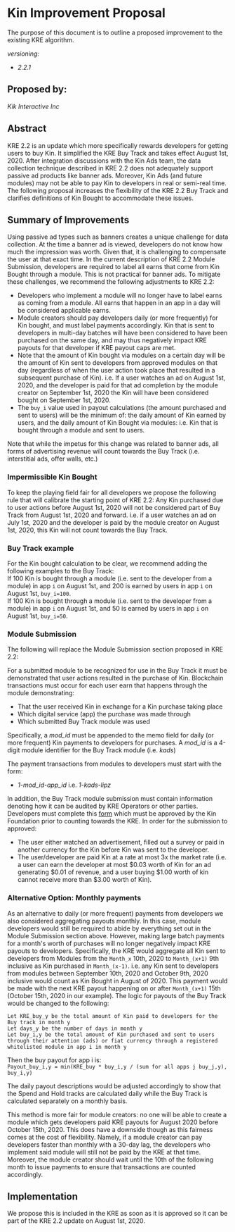 # Kin Improvement Proposal
The purpose of this document is to outline a proposed improvement to the existing KRE algorithm. 

*versioning:*
- *2.2.1*

## Proposed by:
*Kik Interactive Inc*

## Abstract
KRE 2.2 is an update which more specifically rewards developers for getting users to buy Kin. It simplified the KRE Buy Track and takes effect August 1st, 2020. After integration discussions with the Kin Ads team, the data collection technique described in KRE 2.2 does not adequately support passive ad products like banner ads. Moreover, Kin Ads (and future modules) may not be able to pay Kin to developers in real or semi-real time. The following proposal increases the flexibility of the KRE 2.2 Buy Track and clarifies definitions of Kin Bought to accommodate these issues.

## Summary of Improvements
Using passive ad types such as banners  creates a unique challenge for data collection. At the time a banner ad is viewed, developers do not know how much the impression was worth. Given that, it is challenging to compensate the user at that exact time. In the current description of KRE 2.2 Module Submission, developers are required to label all earns that come from Kin Bought through a module. This is not practical for banner ads. To mitigate these challenges, we recommend the following adjustments to KRE 2.2:
- Developers who implement a module will no longer have to label earns as coming from a module. All earns that happen in an app in a day will be considered applicable earns.
- Module creators should pay developers daily (or more frequently) for Kin bought, and must label payments accordingly. Kin that is sent to developers in multi-day batches will have been considered to have been purchased on the same day, and may thus negatively impact KRE payouts for that developer if KRE payout caps are met.
- Note that the amount of Kin bought via modules on a certain day will be the amount of Kin sent to developers from approved modules on that day (regardless of when the user action took place that resulted in a subsequent  purchase of Kin). i.e. If a user watches an ad on August 1st, 2020, and the developer is paid for that ad completion by the module creator on September 1st, 2020 the Kin will have been considered bought on September 1st, 2020.
- The `buy_i` value used in payout calculations (the amount purchased and sent to users) will be the minimum of: the daily amount of Kin earned by users, and the daily amount of Kin Bought via modules: i.e. Kin that is bought through a module and sent to users.

Note that while the impetus for this change was related to banner ads, all forms of advertising revenue will count towards the Buy Track (i.e. interstitial ads, offer walls, etc.)

### Impermissible Kin Bought
To keep the playing field fair for all developers we propose the following rule that will calibrate the starting point of KRE 2.2:
Any Kin purchased due to user actions before August 1st, 2020 will not be considered part of Buy Track from August 1st, 2020 and forward. i.e. if a user watches an ad on July 1st, 2020 and the developer is paid by the module creator on August 1st, 2020, this Kin will not count towards the Buy Track.

### Buy Track example
For the Kin bought calculation to be clear, we recommend adding the following examples to the Buy Track:<br/>
If 100 Kin is bought through a module (i.e. sent to the developer from a module) in app `i` on August 1st, and 200 is earned by users in app `i` on August 1st, `buy_i=100`.<br/>
If 100 Kin is bought through a module (i.e. sent to the developer from a module) in app `i` on August 1st, and 50 is earned by users in app `i` on August 1st, `buy_i=50`.<br/>

### Module Submission

The following will replace the Module Submission section proposed in KRE 2.2:

For a submitted module to be recognized for use in the Buy Track it must be demonstrated that user actions resulted in the purchase of Kin. Blockchain transactions must occur for each user earn that happens through the module demonstrating:
- That the user received Kin in exchange for a Kin purchase taking place
- Which digital service (app) the purchase was made through
- Which submitted Buy Track module was used

Specifically, a *mod_id* must be appended to the memo field for daily (or more frequent) Kin payments to developers for purchases. A *mod_id* is a 4-digit module identifier for the Buy Track module (i.e. *kads*)

The payment transactions from modules to developers must start with the form:
- *1-mod_id-app_id* i.e. *1-kads-lipz*


In addition, the Buy Track module submission must contain information denoting how it can be audited by KRE Operators or other parties. Developers must complete this [form](https://docs.google.com/forms/d/e/1FAIpQLSf5h20erxuLMTFIWwqQxLynLyQV-UYXXMgOaamRArPxzL9afQ/viewform?usp=sf_link) which must be approved by the Kin Foundation prior to counting towards the KRE. In order for the submission to approved:
- The user either watched an advertisement, filled out a survey or paid in another currency for the Kin before Kin was sent to the developer.
- The user/developer are paid Kin at a rate at most 3x the market rate (i.e. a user can earn the developer at most $0.03 worth of Kin for an ad generating $0.01 of revenue, and a user buying $1.00 worth of kin cannot receive more than $3.00 worth of Kin).

### Alternative Option: Monthly payments
As an alternative to daily (or more frequent) payments from developers we also considered aggregating payouts monthly. In this case, module developers would still be required to abide by everything set out in the Module Submission section above. However, making large batch payments for a month's worth of purchases will no longer negatively impact KRE payouts to developers. Specifically, the KRE would aggregate all Kin sent to developers from Modules from the `Month_x` 10th, 2020 to `Month_(x+1)` 9th inclusive as Kin purchased in `Month_(x-1)`. i.e. any Kin sent to developers from modules between September 10th, 2020 and October 9th, 2020 inclusive would count as Kin Bought in August of 2020. This payment would be made with the next KRE payout happening on or after `Month_(x+1)` 15th (October 15th, 2020 in our example). The logic for payouts of the Buy Track would be changed to the following:

`Let KRE_buy_y be the total amount of Kin paid to developers for the Buy track in month y`<br/>
`Let days_y be the number of days in month y`<br/>
`Let buy_i,y be the total amount of Kin purchased and sent to users through their attention (ads) or fiat currency through a registered whitelisted module in app i in month y`  <br/>

Then the buy payout for app i is:  
`Payout_buy_i,y = min(KRE_buy * buy_i,y / (sum for all apps j buy_j,y), buy_i,y)`

The daily payout descriptions would be adjusted accordingly to show that the Spend and Hold tracks are calculated daily while the Buy Track is calculated separately on a monthly basis.

This method is more fair for module creators: no one will be able to create a module which gets developers paid KRE payouts for August 2020 before October 15th, 2020. This does have a downside though as this fairness comes at the cost of flexibility. Namely, if a module creator can pay developers faster than monthly with a 30-day lag, the developers who implement said module will still not be paid by the KRE at that time. Moreover, the module creator should wait until the 10th of the following month to issue payments to ensure that transactions are counted accordingly.

## Implementation
We propose this is included in the KRE as soon as it is approved so it can be part of the KRE 2.2 update on August 1st, 2020.



